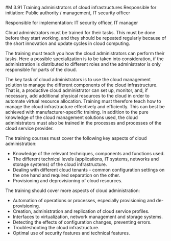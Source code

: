 #M 3.91 Training administrators of cloud infrastructures
Responsible for initiation: Public authority / management, IT security officer

Responsible for implementation: IT security officer, IT manager

Cloud administrators must be trained for their tasks. This must be done before they start working, and they should be repeated regularly because of the short innovation and update cycles in cloud computing.

The training must teach you how the cloud administrators can perform their tasks. Here a possible specialization is to be taken into consideration, if the administration is distributed to different roles and the administrator is only responsible for parts of the cloud.

The key task of cloud administrators is to use the cloud management solution to manage the different components of the cloud infrastructure. That is, a productive cloud administrator can set up, monitor, and, if necessary, add additional physical resources to the cloud in order to automate virtual resource allocation. Training must therefore teach how to manage the cloud infrastructure effectively and efficiently. This can best be achieved with manufacturer-specific training. In addition to the pure knowledge of the cloud management solutions used, the cloud administrators must also be trained in the processes and processes of the cloud service provider.

The training courses must cover the following key aspects of cloud administration:

* Knowledge of the relevant techniques, components and functions used.
* The different technical levels (applications, IT systems, networks and storage systems) of the cloud infrastructure.
* Dealing with different cloud tenants - common configuration settings on the one hand and required separation on the other.
* Provisioning and deprovisioning of cloud resources.


The training should cover more aspects of cloud administration:

* Automation of operations or processes, especially provisioning and de-provisioning.
* Creation, administration and replication of cloud service profiles.
* Interfaces to virtualization, network management and storage systems.
* Detecting the effects of configuration changes, preventing errors.
* Troubleshooting the cloud infrastructure.
* Optimal use of security features and technical features.





